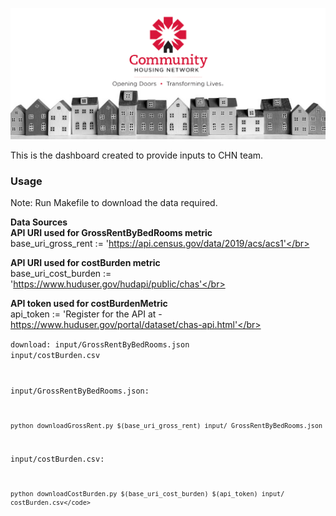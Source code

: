 ![CHN_logo](CHN_logo.png) 

This is the dashboard created to provide inputs to CHN team.

### Usage
Note: Run Makefile to download the data required. 

**Data Sources**
<br>**API URI used for GrossRentByBedRooms metric**
<br>base_uri_gross_rent := 'https://api.census.gov/data/2019/acs/acs1'</br>

**API URI used for costBurden metric**
<br>base_uri_cost_burden := 'https://www.huduser.gov/hudapi/public/chas'</br>

**API token used for costBurdenMetric**
<br>api_token := 'Register for the API at - https://www.huduser.gov/portal/dataset/chas-api.html'</br>

<code>download: input/GrossRentByBedRooms.json input/costBurden.csv


input/GrossRentByBedRooms.json:

    python downloadGrossRent.py $(base_uri_gross_rent) input/ GrossRentByBedRooms.json


input/costBurden.csv:
	
    python downloadCostBurden.py $(base_uri_cost_burden) $(api_token) input/ costBurden.csv</code>